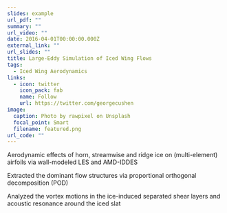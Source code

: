 ```yaml
---
slides: example
url_pdf: ""
summary: ""
url_video: ""
date: 2016-04-01T00:00:00.000Z
external_link: ""
url_slides: ""
title: Large-Eddy Simulation of Iced Wing Flows
tags:
  - Iced Wing Aerodynamics
links:
  - icon: twitter
    icon_pack: fab
    name: Follow
    url: https://twitter.com/georgecushen
image:
  caption: Photo by rawpixel on Unsplash
  focal_point: Smart
  filename: featured.png
url_code: ""
---
```

Aerodynamic effects of horn, streamwise and ridge ice on (multi-element) airfoils via wall-modeled LES and AMD-IDDES

Extracted the dominant flow structures via proportional orthogonal decomposition (POD)

Analyzed the vortex motions in the ice-induced separated shear layers and acoustic resonance around the iced slat